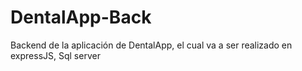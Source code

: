 # DentalApp-Back
Backend de la aplicación de DentalApp, el cual va a ser realizado en expressJS, Sql server
